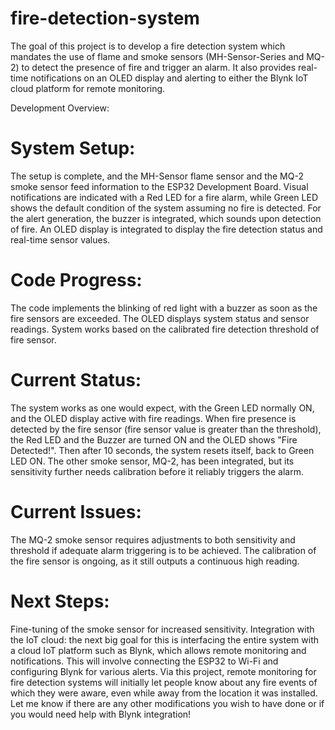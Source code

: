 # fire-detection-system
The goal of this project is to develop a fire detection system which mandates the use of flame and smoke sensors (MH-Sensor-Series and MQ-2) to detect the presence of fire and trigger an alarm. It also provides real-time notifications on an OLED display and alerting to either the Blynk IoT cloud platform for remote monitoring.

Development Overview:

# System Setup:

The setup is complete, and the MH-Sensor flame sensor and the MQ-2 smoke sensor feed information to the ESP32 Development Board.
Visual notifications are indicated with a Red LED for a fire alarm, while Green LED shows the default condition of the system assuming no fire is detected.
For the alert generation, the buzzer is integrated, which sounds upon detection of fire.
An OLED display is integrated to display the fire detection status and real-time sensor values.

# Code Progress:

The code implements the blinking of red light with a buzzer as soon as the fire sensors are exceeded.
The OLED displays system status and sensor readings.
System works based on the calibrated fire detection threshold of fire sensor.

# Current Status:

The system works as one would expect, with the Green LED normally ON, and the OLED display active with fire readings.
When fire presence is detected by the fire sensor (fire sensor value is greater than the threshold), the Red LED and the Buzzer are turned ON and the OLED shows "Fire Detected!". Then after 10 seconds, the system resets itself, back to Green LED ON.
The other smoke sensor, MQ-2, has been integrated, but its sensitivity further needs calibration before it reliably triggers the alarm.
# Current Issues:
The MQ-2 smoke sensor requires adjustments to both sensitivity and threshold if adequate alarm triggering is to be achieved.
The calibration of the fire sensor is ongoing, as it still outputs a continuous high reading. 
# Next Steps:
Fine-tuning of the smoke sensor for increased sensitivity.
Integration with the IoT cloud: the next big goal for this is interfacing the entire system with a cloud IoT platform such as Blynk, which allows remote monitoring and notifications. This will involve connecting the ESP32 to Wi-Fi and configuring Blynk for various alerts.
Via this project, remote monitoring for fire detection systems will initially let people know about any fire events of which they were aware, even while away from the location it was installed.
Let me know if there are any other modifications you wish to have done or if you would need help with Blynk integration! 
